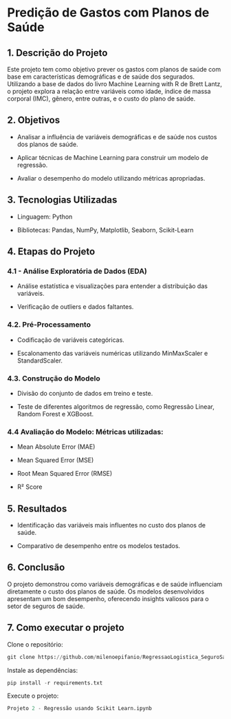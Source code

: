 # Predição de Gastos com Planos de Saúde

## 1. Descrição do Projeto

Este projeto tem como objetivo prever os gastos com planos de saúde com base em características demográficas e de saúde dos segurados. Utilizando a base de dados do livro Machine Learning with R de Brett Lantz, o projeto explora a relação entre variáveis como idade, índice de massa corporal (IMC), gênero, entre outras, e o custo do plano de saúde.

## 2. Objetivos

- Analisar a influência de variáveis demográficas e de saúde nos custos dos planos de saúde.

- Aplicar técnicas de Machine Learning para construir um modelo de regressão.

- Avaliar o desempenho do modelo utilizando métricas apropriadas.

## 3. Tecnologias Utilizadas

- Linguagem: Python

- Bibliotecas: Pandas, NumPy, Matplotlib, Seaborn, Scikit-Learn

## 4. Etapas do Projeto

### 4.1 - Análise Exploratória de Dados (EDA)

- Análise estatística e visualizações para entender a distribuição das variáveis.

- Verificação de outliers e dados faltantes.

### 4.2. Pré-Processamento

- Codificação de variáveis categóricas.

- Escalonamento das variáveis numéricas utilizando MinMaxScaler e StandardScaler.

### 4.3. Construção do Modelo

- Divisão do conjunto de dados em treino e teste.

- Teste de diferentes algoritmos de regressão, como Regressão Linear, Random Forest e XGBoost.

### 4.4 Avaliação do Modelo: Métricas utilizadas:

- Mean Absolute Error (MAE)

- Mean Squared Error (MSE)

- Root Mean Squared Error (RMSE)

- R² Score

## 5. Resultados

- Identificação das variáveis mais influentes no custo dos planos de saúde.

- Comparativo de desempenho entre os modelos testados.

## 6. Conclusão

O projeto demonstrou como variáveis demográficas e de saúde influenciam diretamente o custo dos planos de saúde. Os modelos desenvolvidos apresentam um bom desempenho, oferecendo insights valiosos para o setor de seguros de saúde.


## 7. Como executar o projeto

Clone o repositório:
```python
git clone https://github.com/milenoepifanio/RegressaoLogistica_SeguroSaude.git
```
Instale as dependências:
```python
pip install -r requirements.txt
```
Execute o projeto:
```python
Projeto 2 - Regressão usando Scikit Learn.ipynb
```
